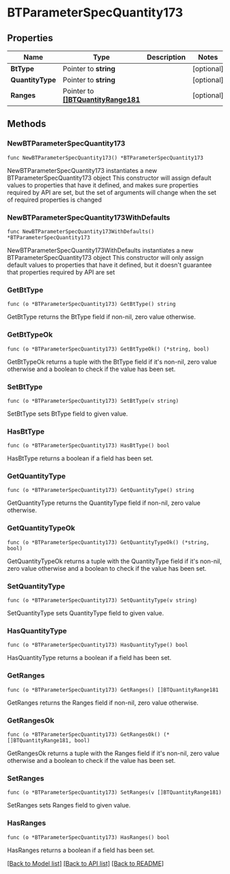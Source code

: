 # BTParameterSpecQuantity173

## Properties

Name | Type | Description | Notes
------------ | ------------- | ------------- | -------------
**BtType** | Pointer to **string** |  | [optional] 
**QuantityType** | Pointer to **string** |  | [optional] 
**Ranges** | Pointer to [**[]BTQuantityRange181**](BTQuantityRange-181.md) |  | [optional] 

## Methods

### NewBTParameterSpecQuantity173

`func NewBTParameterSpecQuantity173() *BTParameterSpecQuantity173`

NewBTParameterSpecQuantity173 instantiates a new BTParameterSpecQuantity173 object
This constructor will assign default values to properties that have it defined,
and makes sure properties required by API are set, but the set of arguments
will change when the set of required properties is changed

### NewBTParameterSpecQuantity173WithDefaults

`func NewBTParameterSpecQuantity173WithDefaults() *BTParameterSpecQuantity173`

NewBTParameterSpecQuantity173WithDefaults instantiates a new BTParameterSpecQuantity173 object
This constructor will only assign default values to properties that have it defined,
but it doesn't guarantee that properties required by API are set

### GetBtType

`func (o *BTParameterSpecQuantity173) GetBtType() string`

GetBtType returns the BtType field if non-nil, zero value otherwise.

### GetBtTypeOk

`func (o *BTParameterSpecQuantity173) GetBtTypeOk() (*string, bool)`

GetBtTypeOk returns a tuple with the BtType field if it's non-nil, zero value otherwise
and a boolean to check if the value has been set.

### SetBtType

`func (o *BTParameterSpecQuantity173) SetBtType(v string)`

SetBtType sets BtType field to given value.

### HasBtType

`func (o *BTParameterSpecQuantity173) HasBtType() bool`

HasBtType returns a boolean if a field has been set.

### GetQuantityType

`func (o *BTParameterSpecQuantity173) GetQuantityType() string`

GetQuantityType returns the QuantityType field if non-nil, zero value otherwise.

### GetQuantityTypeOk

`func (o *BTParameterSpecQuantity173) GetQuantityTypeOk() (*string, bool)`

GetQuantityTypeOk returns a tuple with the QuantityType field if it's non-nil, zero value otherwise
and a boolean to check if the value has been set.

### SetQuantityType

`func (o *BTParameterSpecQuantity173) SetQuantityType(v string)`

SetQuantityType sets QuantityType field to given value.

### HasQuantityType

`func (o *BTParameterSpecQuantity173) HasQuantityType() bool`

HasQuantityType returns a boolean if a field has been set.

### GetRanges

`func (o *BTParameterSpecQuantity173) GetRanges() []BTQuantityRange181`

GetRanges returns the Ranges field if non-nil, zero value otherwise.

### GetRangesOk

`func (o *BTParameterSpecQuantity173) GetRangesOk() (*[]BTQuantityRange181, bool)`

GetRangesOk returns a tuple with the Ranges field if it's non-nil, zero value otherwise
and a boolean to check if the value has been set.

### SetRanges

`func (o *BTParameterSpecQuantity173) SetRanges(v []BTQuantityRange181)`

SetRanges sets Ranges field to given value.

### HasRanges

`func (o *BTParameterSpecQuantity173) HasRanges() bool`

HasRanges returns a boolean if a field has been set.


[[Back to Model list]](../README.md#documentation-for-models) [[Back to API list]](../README.md#documentation-for-api-endpoints) [[Back to README]](../README.md)


